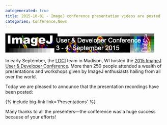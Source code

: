```yaml
---
autogenerated: true
title: 2015-10-01 - ImageJ conference presentation videos are posted
categories: Conference,News
---
```


![ link=Conference 2015](/media/imagej-conference-2015.jpg " link=Conference 2015")

In early September, the [LOCI](/orgs/loci) team in Madison, WI hosted the [2015 ImageJ User & Developer Conference](/events/Conference_2015). More than 250 people attended a wealth of presentations and workshops given by ImageJ enthusiasts hailing from all over the world.

Today we are pleased to announce that the presentation recordings have been posted:

{% include big-link link='Presentations' %}

Many thanks to all the presenters—the conference was a huge success because of your efforts!

 
